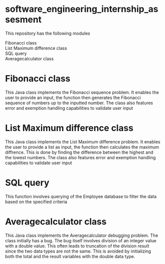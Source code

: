 # software_engineering_internship_assesment

This repository has the following modules

Fibonacci class  
List Maximum difference class  
SQL query  
Averagecalculator class  


# Fibonacci class
This Java class implements the Fibonacci sequence problem. It enables the user to provide an input, the function then generates the Fibonacci sequence of numbers up to the inputted number. The class also features error and exemption handling capabilities to validate user input

# List Maximum difference class
This Java class implements the List Maximum difference problem. It enables the user to provide a list as input, the function then calculates the maximum diffrence. This is done by finding the difference between the highest and the lowest numbers. The class also features error and exemption handling capabilities to validate user input

# SQL query
This function involves querying of the Employee database to filter the data based on the specified criteria

# Averagecalculator class 
This Java class implements the Averagecalculator debugging problem. The class initially has a bug. The bug itself involves division of an integer value with a double value. This often leads to truncation of the division result since the two data types are not the same. This is avoided by initializing both the total and the result variables with the double data type.
